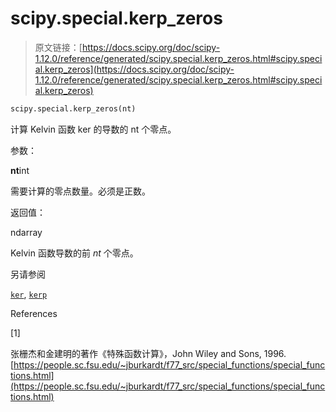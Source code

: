 # scipy.special.kerp_zeros

> 原文链接：[https://docs.scipy.org/doc/scipy-1.12.0/reference/generated/scipy.special.kerp_zeros.html#scipy.special.kerp_zeros](https://docs.scipy.org/doc/scipy-1.12.0/reference/generated/scipy.special.kerp_zeros.html#scipy.special.kerp_zeros)

```py
scipy.special.kerp_zeros(nt)
```

计算 Kelvin 函数 ker 的导数的 nt 个零点。

参数：

**nt**int

需要计算的零点数量。必须是正数。

返回值：

ndarray

Kelvin 函数导数的前 *nt* 个零点。

另请参阅

[`ker`](scipy.special.ker.html#scipy.special.ker "scipy.special.ker"), [`kerp`](scipy.special.kerp.html#scipy.special.kerp "scipy.special.kerp")

References

[1]

张栅杰和金建明的著作《特殊函数计算》，John Wiley and Sons, 1996. [https://people.sc.fsu.edu/~jburkardt/f77_src/special_functions/special_functions.html](https://people.sc.fsu.edu/~jburkardt/f77_src/special_functions/special_functions.html)
